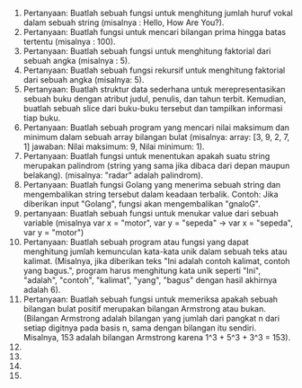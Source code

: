 1. Pertanyaan: Buatlah sebuah fungsi untuk menghitung jumlah huruf vokal dalam sebuah string (misalnya : Hello, How Are You?).
2. Pertanyaan: Buatlah fungsi untuk mencari bilangan prima hingga batas tertentu (misalnya : 100).
3. Pertanyaan: Buatlah sebuah fungsi untuk menghitung faktorial dari sebuah angka (misalnya : 5).
4. Pertanyaan: Buatlah sebuah fungsi rekursif untuk menghitung faktorial dari sebuah angka (misalnya: 5).
5. Pertanyaan: Buatlah struktur data sederhana untuk merepresentasikan sebuah buku dengan atribut judul, penulis, dan tahun terbit. Kemudian, buatlah sebuah slice dari buku-buku tersebut dan tampilkan informasi tiap buku.
6. Pertanyaan: Buatlah sebuah program yang mencari nilai maksimum dan minimum dalam sebuah array bilangan bulat (misalnya: array: [3, 9, 2, 7, 1] jawaban: Nilai maksimum: 9, Nilai minimum: 1).
7. Pertanyaan: Buatlah fungsi untuk menentukan apakah suatu string merupakan palindrom (string yang sama jika dibaca dari depan maupun belakang). (misalnya: "radar" adalah palindrom).
8. Pertanyaan: Buatlah fungsi Golang yang menerima sebuah string dan mengembalikan string tersebut dalam keadaan terbalik. Contoh: Jika diberikan input "Golang", fungsi akan mengembalikan "gnaloG".
9. pertanyaan: Buatlah sebuah fungsi untuk menukar value dari sebuah variable (misalnya var x = "motor", var y = "sepeda" -> var x = "sepeda", var y = "motor")
10. Pertanyaan: Buatlah sebuah program atau fungsi yang dapat menghitung jumlah kemunculan kata-kata unik dalam sebuah teks atau kalimat. (Misalnya, jika diberikan teks "Ini adalah contoh kalimat, contoh yang bagus.", program harus menghitung kata unik seperti "Ini", "adalah", "contoh", "kalimat", "yang", "bagus" dengan hasil akhirnya adalah 6).
11. Pertanyaan: Buatlah sebuah fungsi untuk memeriksa apakah sebuah bilangan bulat positif merupakan bilangan Armstrong atau bukan. (Bilangan Armstrong adalah bilangan yang jumlah dari pangkat n dari setiap digitnya pada basis n, sama dengan bilangan itu sendiri. Misalnya, 153 adalah bilangan Armstrong karena 1^3 + 5^3 + 3^3 = 153).
12.   
13.
14.
15.
